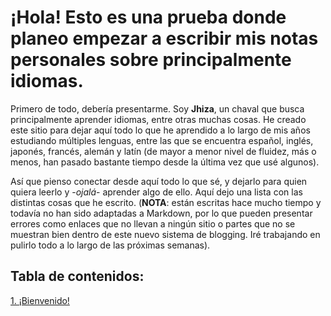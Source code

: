 # ¡Hola! Esto es una prueba donde planeo empezar a escribir mis notas personales sobre principalmente idiomas.
Primero de todo, debería presentarme.
Soy **Jhiza**, un chaval que busca principalmente aprender idiomas, entre otras muchas cosas.
He creado este sitio para dejar aquí todo lo que he aprendido a lo largo de mis años estudiando múltiples lenguas, entre las que se encuentra español, inglés, japonés, francés, alemán y latín (de mayor a menor nivel de fluidez, más o menos, han pasado bastante tiempo desde la última vez que usé algunos).

Así que pienso conectar desde aquí todo lo que sé, y dejarlo para quien quiera leerlo y -_ojalá_- aprender algo de ello.
Aquí dejo una lista con las distintas cosas que he escrito.
(**NOTA**: están escritas hace mucho tiempo y todavía no han sido adaptadas a Markdown, por lo que pueden presentar errores como enlaces que no llevan a ningún sitio o partes que no se muestran bien dentro de este nuevo sistema de blogging. Iré trabajando en pulirlo todo a lo largo de las próximas semanas).

## Tabla de contenidos:
[1. ¡Bienvenido!](ser-o-no-ser.md)

